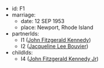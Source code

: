 - id: F1
- marriage:
  - date: 12 SEP 1953
  - place: Newport, Rhode Island
- partnerIds:
  - I1 ([John Fitzgerald Kennedy](../../individuals/John-Fitzgerald-Kennedy))
  - I2 ([Jacqueline Lee Bouvier](../../individuals/Jacqueline-Lee-Bouvier))
- childIds:
  - I4 ([John Fitzgerald Kennedy Jr](../../individuals/John-Fitzgerald-Kennedy-Jr))

